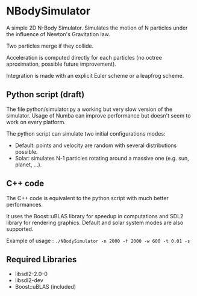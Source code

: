 # NBodySimulator
A simple 2D N-Body Simulator. Simulates the motion of N particles under the influence of Newton's Gravitation law.

Two particles merge if they collide.

Acceleration is computed directly for each particles (no octree aproximation, possible future improvement).

Integration is made with an explicit Euler scheme or a leapfrog scheme.

## Python script (draft)
The file python/simulator.py a working but very slow version of the simulator. Usage of Numba can improve performance but doesn't seem to work on every platform. 

The python script can simulate two initial configurations modes:

- Default: points and velocity are random with several distributions possible.
- Solar: simulates N-1 particles rotating around a massive one (e.g. sun, planet, ...).

## C++ code
The C++ code is equivalent to the python script with much better performances.

It uses the Boost::uBLAS library for speedup in computations and SDL2 library for rendering graphics.
Default and solar system modes are also supported.

Example of usage : `./NBodySimulator -n 2000 -f 2000 -w 600 -t 0.01 -s`

## Required Libraries
- libsdl2-2.0-0
- libsdl2-dev
- Boost::uBLAS (included)
